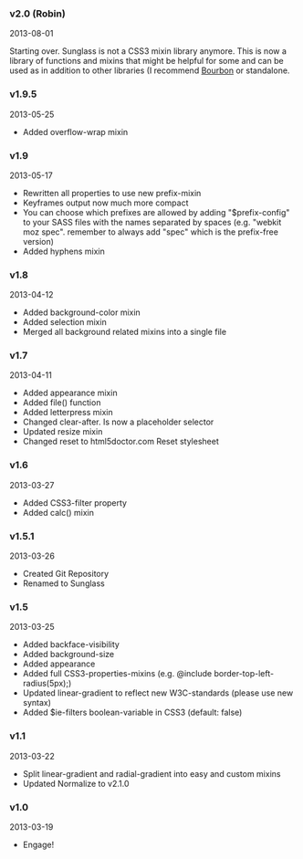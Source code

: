 ### v2.0 (Robin)

2013-08-01

Starting over. Sunglass is not a CSS3 mixin library anymore. This is now a library of functions and mixins that might be helpful for some and can be used as in addition to other libraries (I recommend [Bourbon](http://bourbon.io/) or standalone.

### v1.9.5

2013-05-25

* Added overflow-wrap mixin

### v1.9

2013-05-17

* Rewritten all properties to use new prefix-mixin
* Keyframes output now much more compact
* You can choose which prefixes are allowed by adding "$prefix-config" to your SASS files with the names separated by spaces (e.g. "webkit moz spec". remember to always add "spec" which is the prefix-free version)
* Added hyphens mixin

### v1.8

2013-04-12

* Added background-color mixin
* Added selection mixin
* Merged all background related mixins into a single file

### v1.7

2013-04-11

* Added appearance mixin
* Added file() function
* Added letterpress mixin
* Changed clear-after. Is now a placeholder selector
* Updated resize mixin
* Changed reset to html5doctor.com Reset stylesheet

### v1.6

2013-03-27

* Added CSS3-filter property
* Added calc() mixin

### v1.5.1

2013-03-26

* Created Git Repository
* Renamed to Sunglass

### v1.5

2013-03-25

* Added backface-visibility
* Added background-size
* Added appearance
* Added full CSS3-properties-mixins (e.g. @include border-top-left-radius(5px);)
* Updated linear-gradient to reflect new W3C-standards (please use new syntax)
* Added $ie-filters boolean-variable in CSS3 (default: false)

### v1.1

2013-03-22

* Split linear-gradient and radial-gradient into easy and custom mixins
* Updated Normalize to v2.1.0

### v1.0

2013-03-19

* Engage!
